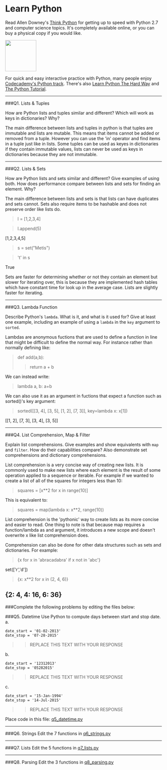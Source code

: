 # Learn Python

Read Allen Downey's [Think Python](http://www.greenteapress.com/thinkpython/) for getting up to speed with Python 2.7 and computer science topics. It's completely available online, or you can buy a physical copy if you would like.

<a href="http://www.greenteapress.com/thinkpython/"><img src="img/think_python.png" style="width: 100px;" target="_blank"></a>

For quick and easy interactive practice with Python, many people enjoy [Codecademy's Python track](http://www.codecademy.com/en/tracks/python). There's also [Learn Python The Hard Way](http://learnpythonthehardway.org/book/) and [The Python Tutorial](https://docs.python.org/2/tutorial/).

---

###Q1. Lists &amp; Tuples

How are Python lists and tuples similar and different? Which will work as keys in dictionaries? Why?

The main difference between lists and tuples in python is that tuples are immutable and lists are mutable.  This means that items cannot be added or removed from a tuple.  However you can use the 'in' operator and find items in a tuple just like in lists.  Some tuples can be used as keyes in dictionaries if they contain immutable values, lists can never be used as keys in dictionaries because they are not immutable.

---

###Q2. Lists &amp; Sets

How are Python lists and sets similar and different? Give examples of using both. How does performance compare between lists and sets for finding an element. Why?

The main difference between lists and sets is that lists can have duplicates and sets cannot.  Sets also require items to be hashable and does not preserve order like lists do.

> l = [1,2,3,4]

> l.append(5)

[1,2,3,4,5]

>s = set("Metis")

>'t' in s

True

Sets are faster for determining whether or not they contain an element but slower for iterating over, this is because they are implemented hash tables which have constant time for look up in the average case.  Lists are slightly faster for iterating.

---

###Q3. Lambda Function

Describe Python's `lambda`. What is it, and what is it used for? Give at least one example, including an example of using a `lambda` in the `key` argument to `sorted`.

Lambdas are anonymous fuctions that are used to define a function in line that might be difficult to define the normal way.  For instance rather than normally defining like:
> def add(a,b):
>> return a + b

We can instead write:
> lambda a, b: a+b

We can also use it as an argument in fuctions that expect a function such as sorted()'s key argument:
> sorted([[3, 4], [3, 5], [1, 2], [7, 3]], key=lambda x: x[1])

[[1, 2], [7, 3], [3, 4], [3, 5]]

---

###Q4. List Comprehension, Map &amp; Filter

Explain list comprehensions. Give examples and show equivalents with `map` and `filter`. How do their capabilities compare? Also demonstrate set comprehensions and dictionary comprehensions.

List comprehension is a very concise way of creating new lists.  It is commonly used to make new lists where each element is the result of some operation applied to a sequence or iterable.  For example if we wanted to create a list of all of the squares for integers less than 10:
> squares = [x**2 for x in range(10)]

This is equivalent to:
> squares = map(lambda x: x**2, range(10))

List comprehension is the 'pythonic' way to create lists as its more concise and easier to read.  One thing to note is that because map requires a function/lambda as and argument, it introduces a new scope and doesn't overwrite x like list comprehension does.

Comprehension can also be done for other data structures such as sets and dictionaries.  For example:
>{x for x in 'abracadabra' if x not in 'abc'}

set(['r','d'])

>{x: x**2 for x in (2, 4, 6)}

{2: 4, 4: 16, 6: 36}
---

###Complete the following problems by editing the files below:

###Q5. Datetime
Use Python to compute days between start and stop date.   
a.  

```
date_start = '01-02-2013'    
date_stop = '07-28-2015'
```

>> REPLACE THIS TEXT WITH YOUR RESPONSE

b.  
```
date_start = '12312013'  
date_stop = '05282015'  
```

>> REPLACE THIS TEXT WITH YOUR RESPONSE

c.  
```
date_start = '15-Jan-1994'      
date_stop = '14-Jul-2015'  
```

>> REPLACE THIS TEXT WITH YOUR RESPONSE  

Place code in this file: [q5_datetime.py](python/q5_datetime.py)

---

###Q6. Strings
Edit the 7 functions in [q6_strings.py](python/q6_strings.py)

---

###Q7. Lists
Edit the 5 functions in [q7_lists.py](python/q7_lists.py)

---

###Q8. Parsing
Edit the 3 functions in [q8_parsing.py](python/q8_parsing.py)





